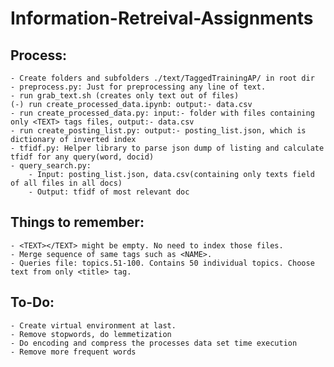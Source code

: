 # Information-Retreival-Assignments

## Process:
    - Create folders and subfolders ./text/TaggedTrainingAP/ in root dir
    - preprocess.py: Just for preprocessing any line of text.
    - run grab_text.sh (creates only text out of files)
    (-) run create_processed_data.ipynb: output:- data.csv
    - run create_processed_data.py: input:- folder with files containing only <TEXT> tags files, output:- data.csv
    - run create_posting_list.py: output:- posting_list.json, which is dictionary of inverted index
    - tfidf.py: Helper library to parse json dump of listing and calculate tfidf for any query(word, docid)
    - query_search.py: 
        - Input: posting_list.json, data.csv(containing only texts field of all files in all docs)
        - Output: tfidf of most relevant doc
## Things to remember:
    - <TEXT></TEXT> might be empty. No need to index those files.
    - Merge sequence of same tags such as <NAME>.
    - Queries file: topics.51-100. Contains 50 individual topics. Choose text from only <title> tag.
## To-Do:
    - Create virtual environment at last.
    - Remove stopwords, do lemmetization
    - Do encoding and compress the processes data set time execution
    - Remove more frequent words
